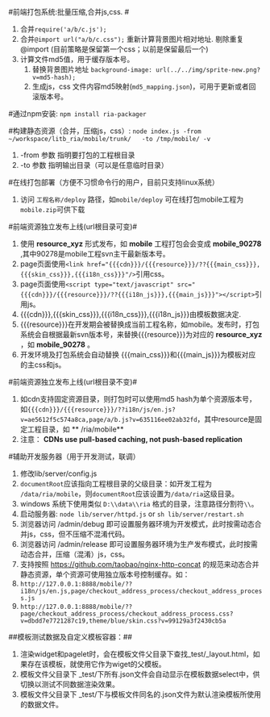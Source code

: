 #前端打包系统:批量压缩,合并js,css. #
 1. 合并`require('a/b/c.js');`
 2. 合并`@import url("a/b/c.css");` 重新计算背景图片相对地址. 剔除重复@import (目前策略是保留第一个css；以前是保留最后一个)
 3. 计算文件md5值，用于缓存版本号。
    1. 替换背景图片地址 `background-image: url(../../img/sprite-new.png?v=md5-hash);`
    2. 生成js，css 文件内容md5映射(`md5_mapping.json`)，可用于更新或者回滚版本号。

#通过npm安装:
  `npm install ria-packager` 

#构建静态资源（合并，压缩js，css）:
 `node index.js -from ~/workspace/litb_ria/mobile/trunk/   -to /tmp/mobile/ -v `
 1. -from 参数 指明要打包的工程根目录
 2. -to 参数 指明输出目录（可以是任意临时目录）

#在线打包部署（方便不习惯命令行的用户，目前只支持linux系统）
 1. 访问 `工程名称/deploy` 路径，如`mobile/deploy` 可在线打包mobile工程为`mobile.zip`可供下载
 
#前端资源独立发布上线(url根目录可变)#
 1. 使用 **resource_xyz** 形式发布，如 **mobile** 工程打包会会变成 **mobile_90278** ,其中90278是mobile工程svn主干最新版本号。
 2. page页面使用`<link href="{{{cdn}}}/{{{resource}}}/??{{{main_css}}},{{{skin_css}}},{{{i18n_css}}}"/>`引用css。
 3. page页面使用`<script type="text/javascript" src="{{{cdn}}}/{{{resource}}}/??{{{i18n_js}}},{{{main_js}}}"></script>`引用js。
 4. {{{cdn}}},{{{skin_css}}},{{{i18n_css}}},{{{i18n_js}}}由模板数据决定.
 5. {{{resource}}}在开发期会被替换成当前工程名称，如mobile。发布时，打包系统会自根据最新svn版本号，来替换{{{resource}}}为对应的 **resource_xyz** ，如 **mobile_90278** 。
 6. 开发环境及打包系统会自动替换 {{{main_css}}}和{{{main_js}}}为模板对应的主css和js。

#前端资源独立发布上线(url根目录不变)#
 1. 如cdn支持固定资源目录，则打包时可以使用md5 hash为单个资源版本号，如`{{{cdn}}}/{{{resource}}}/??i18n/js/en.js?v=ae5612f5c574a8ca,page/a/b.js?v=635116ee02ab32fd`，其中resource是固定工程目录，如 ** /ria/mobile**   
 2. 注意： **CDNs use pull-based caching, not push-based replication**



 
#辅助开发服务器（用于开发测试，联调）
1. 修改lib/server/config.js 
  1. `documentRoot`应该指向工程根目录的父级目录：如开发工程为 `/data/ria/mobile`，则`documentRoot`应该设置为`/data/ria`这级目录。
  2. windows 系统下使用类似 `D:\\data\\ria`  格式的目录，注意路径分割符`\\`。
2. 启动服务器: `node lib/server/httpd.js` or `sh lib/server/restart.sh`
3. 浏览器访问 /admin/debug 即可设置服务器环境为开发模式，此时按需动态合并js，css，但不压缩不混淆代码。
4. 浏览器访问 /admin/release 即可设置服务器环境为生产发布模式，此时按需动态合并，压缩（混淆）js，css。
5. 支持按照 https://github.com/taobao/nginx-http-concat 的规范来动态合并静态资源，单个资源可使用独立版本号控制缓存。如：
  1. `http://127.0.0.1:8888/mobile/??i18n/js/en.js,page/checkout_address_process/checkout_address_process.js`
  2. `http://127.0.0.1:8888/mobile/??page/checkout_address_process/checkout_address_process.css?v=dbdd7e7721287c19,theme/blue/skin.css?v=99129a3f2430cb5a`

##模板测试数据及自定义模板容器：##
1. 渲染widget和pagelet时，会在模板文件父目录下查找_test/_layout.html，如果存在该模板，就使用它作为wiget的父模板。
2. 模板文件父目录下 _test/下所有.json文件会自动显示在模板数据select中，供切换以测试不同数据渲染效果。
3. 模板文件父目录下 _test/下与模板文件同名的.json文件为默认渲染模板所使用的数据文件。
